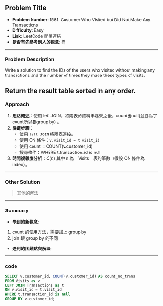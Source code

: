 ## Problem Title

- **Problem Number**:  1581. Customer Who Visited but Did Not Make Any Transactions
- **Difficulty**: Easy
- **Link**: [LeetCode 問題連結](https://leetcode.com/problems/customer-who-visited-but-did-not-make-any-transactions/description/?envType=study-plan-v2&envId=top-sql-50)
- **是否有先參考別人的觀念**: 有
---

### Problem Description

Write a solution to find the IDs of the users who visited without making any transactions and the number of times they made these types of visits.

Return the result table sorted in any order.
---

### Approach

1. **思路概述**：使用 left JOIN，將兩表的資料串起來之後，count出null(並且為了count所以要group by) 。
2. **關鍵步驟**：
   - 使用 `left JOIN` 將兩表連接。
   - 使用 ON 條件：`v.visit_id = t.visit_id`
   - 使用 count ：COUNT(v.customer_id)
   - 搜尋條件：WHERE t.transaction_id is null
3. **時間複雜度分析**：$O(n)$ 其中 n 為　Visits　表的筆數（假設 ON 條件為 index）。

---

### Other Solution

> 其他的解法

---
### Summary

- **學到的新觀念**: 
1. count 的使用方法，需要加上 group by
2. join 跟 group by 的不同
- **遇到的困難點與解法**:

---

### code
```sql
SELECT v.customer_id, COUNT(v.customer_id) AS count_no_trans
FROM Visits as v
LEFT JOIN Transactions as t
ON v.visit_id = t.visit_id
WHERE t.transaction_id is null
GROUP BY v.customer_id;
```